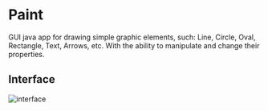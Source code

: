 # Paint
GUI java app for drawing simple graphic elements, such: Line, Circle, Oval, Rectangle, Text, Arrows, etc.
With the ability to manipulate and change their properties.  

## Interface 
![interface](readme.images/20211228_211107.gif)